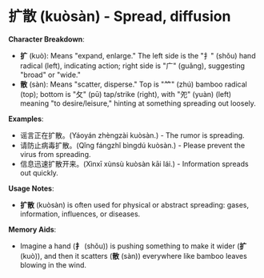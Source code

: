 # **扩散 (kuòsàn) - Spread, diffusion**

**Character Breakdown**:  
- **扩** (kuò): Means "expand, enlarge." The left side is the "扌" (shǒu) hand radical (left), indicating action; right side is "广" (guǎng), suggesting "broad" or "wide."  
- **散** (sàn): Means "scatter, disperse." Top is "⺮" (zhú) bamboo radical (top); bottom is "攵" (pū) tap/strike (right), with "夗" (yuàn) (left) meaning "to desire/leisure," hinting at something spreading out loosely.

**Examples**:  
- 谣言正在扩散。(Yáoyán zhèngzài kuòsàn.) - The rumor is spreading.  
- 请防止病毒扩散。(Qǐng fángzhǐ bìngdú kuòsàn.) - Please prevent the virus from spreading.  
- 信息迅速扩散开来。(Xìnxī xùnsù kuòsàn kāi lái.) - Information spreads out quickly.

**Usage Notes**:  
- **扩散** (kuòsàn) is often used for physical or abstract spreading: gases, information, influences, or diseases.

**Memory Aids**:  
- Imagine a hand (**扌** (shǒu)) is pushing something to make it wider (**扩** (kuò)), and then it scatters (**散** (sàn)) everywhere like bamboo leaves blowing in the wind.